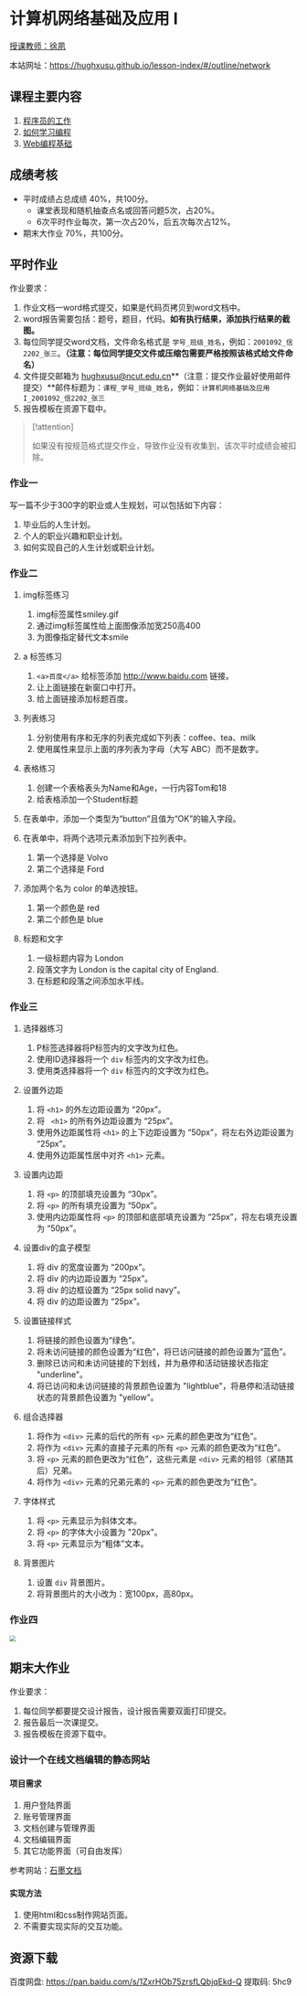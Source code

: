 # 计算机网络基础及应用 Ⅰ

[授课教师：徐夙](https://hughxusu.github.io/lesson-index/#/c-teacher)

本站网址：https://hughxusu.github.io/lesson-index/#/outline/network

## 课程主要内容

1. [程序员的工作](https://hughxusu.github.io/lesson-index/#/a-coder-work) 
2. [如何学习编程](https://hughxusu.github.io/lesson-index/#/b-how-study)
1. [Web编程基础](https://hughxusu.github.io/lesson-web/#/)

## 成绩考核

* 平时成绩占总成绩 40%，共100分。
  * 课堂表现和随机抽查点名或回答问题5次，占20%。
  * 6次平时作业每次，第一次占20%，后五次每次占12%。
* 期末大作业 70%，共100分。

## 平时作业

作业要求：

1. 作业文档一word格式提交，如果是代码页拷贝到word文档中。
2. word报告需要包括：题号，题目，代码。**如有执行结果，添加执行结果的截图。**
3. 每位同学提交word文档，文件命名格式是 `学号_班级_姓名`，例如：`2001092_信2202_张三`。**（注意：每位同学提交文件或压缩包需要严格按照该格式给文件命名）**
4. 文件提交邮箱为 hughxusu@ncut.edu.cn**（注意：提交作业最好使用邮件提交）**邮件标题为：`课程_学号_班级_姓名`，例如：`计算机网络基础及应用I_2001092_信2202_张三`
5. 报告模板在资源下载中。

> [!attention]
>
> 如果没有按规范格式提交作业，导致作业没有收集到，该次平时成绩会被扣除。

### 作业一

写一篇不少于300字的职业或人生规划，可以包括如下内容：

1. 毕业后的人生计划。
2. 个人的职业兴趣和职业计划。
3. 如何实现自己的人生计划或职业计划。

### 作业二

1. img标签练习
   1. img标签属性smiley.gif
   2. 通过img标签属性给上面图像添加宽250高400
   3. 为图像指定替代文本smile

2. a 标签练习
   1. `<a>百度</a>` 给标签添加 http://www.baidu.com 链接。
   2. 让上面链接在新窗口中打开。
   3. 给上面链接添加标题百度。

3. 列表练习
   1. 分别使用有序和无序的列表完成如下列表：coffee、tea、milk
   2. 使用属性来显示上面的序列表为字母（大写 ABC）而不是数字。

4. 表格练习
   1. 创建一个表格表头为Name和Age，一行内容Tom和18
   2. 给表格添加一个Student标题
5. 在表单中，添加一个类型为“button”且值为“OK”的输入字段。
6. 在表单中，将两个选项元素添加到下拉列表中。
   1. 第一个选择是 Volvo
   2. 第二个选择是 Ford
7. 添加两个名为 color 的单选按钮。
   1. 第一个颜色是 red
   2. 第二个颜色是 blue
8. 标题和文字
   1. 一级标题内容为 London
   2. 段落文字为 London is the capital city of England.
   3. 在标题和段落之间添加水平线。

### 作业三

1. 选择器练习
   1. P标签选择器将P标签内的文字改为红色。
   2. 使用ID选择器将一个 `div` 标签内的文字改为红色。
   3.  使用类选择器将一个 `div` 标签内的文字改为红色。

2. 设置外边距
   1. 将 `<h1>` 的外左边距设置为 “20px”。
   2. 将 ` <h1>` 的所有外边距设置为 “25px”。
   3. 使用外边距属性将 `<h1>` 的上下边距设置为 “50px”，将左右外边距设置为 “25px”。
   4. 使用外边距属性居中对齐 `<h1>` 元素。

3. 设置内边距
   1. 将 `<p>` 的顶部填充设置为 “30px”。
   2. 将 `<p>` 的所有填充设置为 “50px”。
   3. 使用内边距属性将 `<p>` 的顶部和底部填充设置为 “25px”，将左右填充设置为 “50px”。

4. 设置div的盒子模型
   1. 将 div 的宽度设置为 “200px”。
   2. 将 div 的内边距设置为 “25px”。
   3. 将 div 的边框设置为 “25px solid navy”。
   4. 将 div 的边距设置为 “25px”。
5. 设置链接样式
   1. 将链接的颜色设置为“绿色”。
   2. 将未访问链接的颜色设置为“红色”，将已访问链接的颜色设置为“蓝色”。
   3. 删除已访问和未访问链接的下划线，并为悬停和活动链接状态指定 "underline"。
   4. 将已访问和未访问链接的背景颜色设置为 "lightblue"，将悬停和活动链接状态的背景颜色设置为 "yellow"。

6. 组合选择器
   1. 将作为 `<div>` 元素的后代的所有 `<p>` 元素的颜色更改为“红色”。
   2. 将作为 `<div>` 元素的直接子元素的所有 `<p>` 元素的颜色更改为“红色”。
   3. 将 `<p>` 元素的颜色更改为“红色”，这些元素是 `<div>` 元素的相邻（紧随其后）兄弟。
   4. 将作为 `<div>` 元素的兄弟元素的 `<p>` 元素的颜色更改为“红色”。
7. 字体样式
   1. 将 `<p>` 元素显示为斜体文本。
   2. 将 `<p>` 的字体大小设置为 "20px"。
   3. 将 `<p>` 元素显示为“粗体”文本。
8. 背景图片
   1. 设置 `div` 背景图片。
   2. 将背景图片的大小改为：宽100px，高80px。

### 作业四

<img src="https://z1.ax1x.com/2023/11/15/piYoL6A.jpg" style="zoom: 67%;" />

## 期末大作业

作业要求：

1. 每位同学都要提交设计报告，设计报告需要双面打印提交。
2. 报告最后一次课提交。
3. 报告模板在资源下载中。

### 设计一个在线文档编辑的静态网站

#### 项目需求

1. 用户登陆界面
2. 账号管理界面
3. 文档创建与管理界面
4. 文档编辑界面
5. 其它功能界面（可自由发挥）

参考网站：[石墨文档](https://shimo.im/)

#### 实现方法

1. 使用html和css制作网站页面。
2. 不需要实现实际的交互功能。

## 资源下载

百度网盘: https://pan.baidu.com/s/1ZxrHOb75zrsfLQbjqEkd-Q 提取码: 5hc9 
